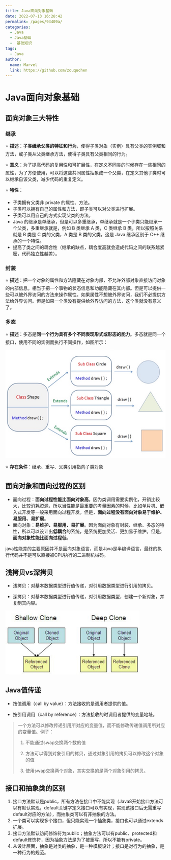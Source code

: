 ```yaml
---
title: Java面向对象基础
date: 2022-07-13 16:28:42
permalink: /pages/93409a/
categories:
  - Java
  - Java基础
  -  基础知识
tags:
  - Java
author: 
  name: Marvel
  link: https://github.com/zouquchen
---
```

# Java面向对象基础

## 面向对象三大特性

### 继承

⭐ **描述**：**子类继承父类的特征和行为**，使得子类对象（实例）具有父类的实例域和方法，或子类从父类继承方法，使得子类具有父类相同的行为。

⭐ **意义**：为了提高代码的复用性和可扩展性，在定义不同类的时候存在一些相同的属性，为了方便使用，可以将这些共同属性抽象成一个父类，在定义其他子类时可以继承自该父类，减少代码的重复定义。

⭐ **特性**：

- 子类拥有父类非 private 的属性、方法。
- 子类可以拥有自己的属性和方法，即子类可以对父类进行扩展。
- 子类可以用自己的方式实现父类的方法。
- Java 的继承是单继承，但是可以多重继承，单继承就是一个子类只能继承一个父类，多重继承就是，例如 B 类继承 A 类，C 类继承 B 类，所以按照关系就是 B 类是 C 类的父类，A 类是 B 类的父类，这是 Java 继承区别于 C++ 继承的一个特性。
- 提高了类之间的耦合性（继承的缺点，耦合度高就会造成代码之间的联系越紧密，代码独立性越差）。

### 封装

⭐ **描述**：把一个对象的属性和方法隐藏在对象内部，不允许外部对象直接访问对象的内部信息。相当于把一个事物的状态信息和功能隐藏在其内部。但是可以提供一些可以被外界访问的方法来操作属性。如果属性不想被外界访问，我们不必提供方法给外界访问。但是如果一个类没有提供给外界访问的方法，这个类就没有意义了。

### **多态**

⭐ **描述**：多态是**同一个行为具有多个不同表现形式或形态的能力**。多态就是同一个接口，使用不同的实例而执行不同操作，如图所示：

![image-20220817114320088](https://raw.githubusercontent.com/zouquchen/Images/main/imgs2022/Java-polymorphism.png)

⭐ **存在条件**：继承、重写、父类引用指向子类对象

## 面向对象和面向过程的区别

- 面向过程：**面向过程性能比面向对象高**。因为类调用需要实例化，开销比较大，比较消耗资源，所以当性能是最重要的考量因素的时候，比如单片机、嵌入式开发等一般采用面向过程开发。但是，**面向过程没有面向对象易于维护、易服用、易扩展**。
- 面向对象：**易维护、易服用、易扩展**。因为面向对象有封装、继承、多态的特性，所以可以设计出**低耦合**的系统，是系统更加灵活、更加易于维护。但是，**面向对象性能比面向过程低**。

java性能差的主要原因并不是面向对象语言，而是Java是半编译语言，最终的执行代码并不是可以直接被CPU执行的二进制机械码。

## 浅拷贝vs深拷贝

- 浅拷贝：对基本数据类型进行值传递，对引用数据类型进行引用的拷贝。

- 深拷贝：对基本数据类型进行值传递，对引用数据类型，创建一个新对象，并复制其内容。

<img src="https://raw.githubusercontent.com/zouquchen/Images/main/imgs2022/Java-Clone.png" alt="image-20220817114359352" style="zoom:67%;" />

## Java值传递

- 按值调用（call by value）：方法接收的是调用者提供的值。

- 按引用调用（call by reference）：方法接收的时调用者提供的变量地址。

> 一个方法可以修改传递引用所对应的变量值，而不能修改传递值调用所对应的变量值。例子：
>
> 1. 不能通过swap交换两个数的值
>
> 2. 方法可以得到对象引用的拷贝，通过对象引用的拷贝可以修改这个对象的值
>
> 3. 使用swap交换两个对象，其实交换的是两个对象引用的拷贝。

## 接口和抽象类的区别

1. 接口方法默认是public，所有方法在接口中不能实现（Java8开始接口方法可以有默认实现，default关键字定义接口可以有实现，实现该接口后无需重写default对应的方法），而抽象类可以有非抽象的方法。
2. 一个类可以实现多个接口，但只能实现一个抽象类，接口也可以通过extends扩展。
3. 接口方法默认访问修饰符为public；抽象方法可以有public、protected和default修饰符，因为抽象方法是为了被重写，所以不能有private。
4. 从设计层面，抽象是对类的抽象，是一种模板设计；接口是对行为的抽象，是一种行为的规范。
